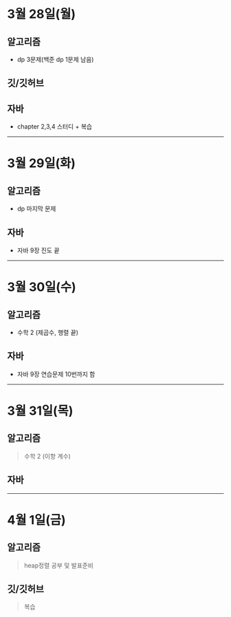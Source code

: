 # 3월 28일(월)

## 알고리즘  
- dp 3문제(백준 dp 1문제 남음)  

## 깃/깃허브

## 자바
- chapter 2,3,4 스터디 + 복습  


-------------------
# 3월 29일(화)

## 알고리즘  
- dp 마지막 문제 
## 자바
- 자바 9장 진도 끝

-------------------

# 3월 30일(수)
## 알고리즘
- 수학 2 (제곱수, 행렬 끝)  

## 자바 
- 자바 9장 연습문제 10번까지 함
-------------------

# 3월 31일(목)  
## 알고리즘
> 수학 2 (이항 계수)  
## 자바 

-------------------
# 4월 1일(금)
## 알고리즘 
> heap정렬 공부 및 발표준비
## 깃/깃허브
> 복습
